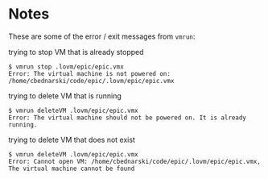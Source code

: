 # Notes

These are some of the error / exit messages from `vmrun`:

trying to stop VM that is already stopped
```
$ vmrun stop .lovm/epic/epic.vmx
Error: The virtual machine is not powered on: /home/cbednarski/code/epic/.lovm/epic/epic.vmx
```

trying to delete VM that is running
```
$ vmrun deleteVM .lovm/epic/epic.vmx
Error: The virtual machine should not be powered on. It is already running.
```

trying to delete VM that does not exist
```
$ vmrun deleteVM .lovm/epic/epic.vmx
Error: Cannot open VM: /home/cbednarski/code/epic/.lovm/epic/epic.vmx, The virtual machine cannot be found
```
